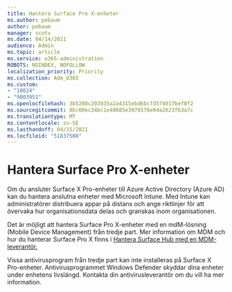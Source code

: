 ```yaml
---
title: Hantera Surface Pro X-enheter
ms.author: pebaum
author: pebaum
manager: scotv
ms.date: 04/14/2021
audience: Admin
ms.topic: article
ms.service: o365-administration
ROBOTS: NOINDEX, NOFOLLOW
localization_priority: Priority
ms.collection: Adm_O365
ms.custom:
- "10024"
- "9003951"
ms.openlocfilehash: 3b5208c203935a2a4315ebd6bcfd574017bef0f2
ms.sourcegitcommit: 8bc60ec34bc1e40685e3976576e04a2623f63a7c
ms.translationtype: MT
ms.contentlocale: sv-SE
ms.lasthandoff: 04/15/2021
ms.locfileid: "51837508"
---
```

# <a name="manage-surface-pro-x-devices"></a>Hantera Surface Pro X-enheter

Om du ansluter Surface X Pro-enheter till Azure Active Directory (Azure AD) kan du hantera anslutna enheter med Microsoft Intune. Med Intune kan administratörer distribuera appar på distans och ange riktlinjer för att övervaka hur organisationsdata delas och granskas inom organisationen.

Det är möjligt att hantera Surface Pro X-enheter med en mdM-lösning (Mobile Device Management) från tredje part. Mer information om MDM och hur du hanterar Surface Pro X finns i [Hantera Surface Hub med en MDM-leverantör.](https://docs.microsoft.com/surface-hub/manage-settings-with-mdm-for-surface-hub)

Vissa antivirusprogram från tredje part kan inte installeras på Surface X Pro-enheter. Antivirusprogrammet Windows Defender skyddar dina enheter under enhetens livslängd. Kontakta din antivirusleverantör om du vill ha mer information.

